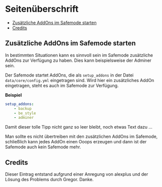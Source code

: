 # Seitenüberschrift

- [Zusätzliche AddOns im Safemode starten](#kopfbereich)
- [Credits](#credits)

<a name="kopfbereich"></a>
## Zusätzliche AddOns im Safemode starten

In bestimmten Situationen kann es sinnvoll sein im Safemode zusätzliche AddOns zur Verfügung zu haben. Dies kann beispielsweise der Adminer sein.

Der Safemode startet AddOns, die als `setup_addons` in der Datei `data/core/config.yml` eingetragen sind. Wird hier ein zusätzliches AddOn eingetragen, steht es auch im Safemode zur Verfügung.

**Beispiel**

```yml
setup_addons:
    - backup
    - be_style
    - adminer
```

Damit dieser tolle Tipp nicht ganz so leer bleibt, noch etwas Text dazu ...

Man sollte es nicht übertreiben mit den zusätzlichen AddOns im Safemode, schließlich kann jedes AddOn einen Ooops erzeugen und dann ist der Safemode auch kein Safemode mehr.


<a name="credits"></a>
## Credits

Dieser Eintrag entstand aufgrund einer Anregung von alexplus und der Lösung des Problems durch Gregor.
Danke.
